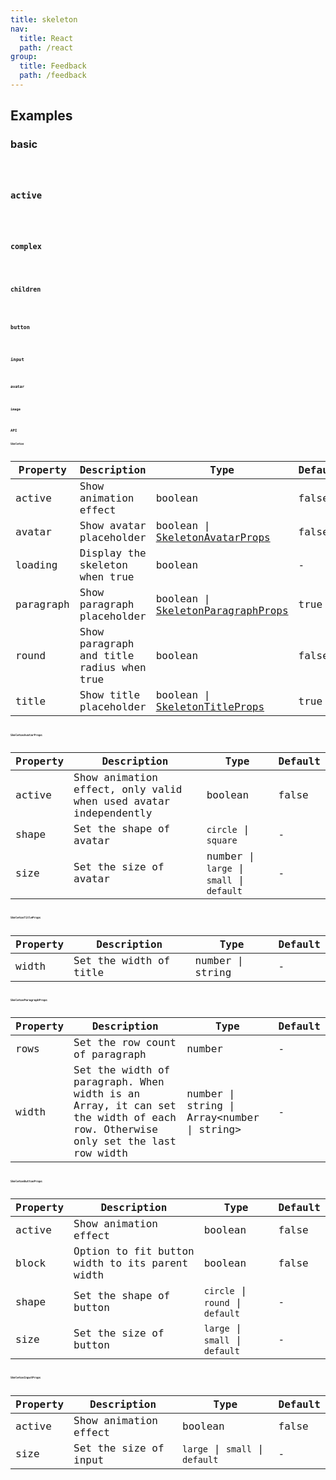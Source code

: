 ```yaml
---
title: skeleton
nav:
  title: React
  path: /react
group:
  title: Feedback
  path: /feedback
---
```


## Examples

### basic

<code src="./demo/basic" />

### active

<code src="./demo/active" />

### complex

<code src="./demo/complex" />

### children

<code src="./demo/children" />

### button

<code src="./demo/button" />

### input

<code src="./demo/input" />

### avatar

<code src="./demo/avatar" />

### image

<code src="./demo/image" />

## API

### Skeleton

| Property  | Description                               | Type                                                         | Default |
| --------- | ----------------------------------------- | ------------------------------------------------------------ | ------- |
| active    | Show animation effect                     | boolean                                                      | false   |
| avatar    | Show avatar placeholder                   | boolean \| [SkeletonAvatarProps](#SkeletonAvatarProps)       | false   |
| loading   | Display the skeleton when true            | boolean                                                      | -       |
| paragraph | Show paragraph placeholder                | boolean \| [SkeletonParagraphProps](#SkeletonParagraphProps) | true    |
| round     | Show paragraph and title radius when true | boolean                                                      | false   |
| title     | Show title placeholder                    | boolean \| [SkeletonTitleProps](#SkeletonTitleProps)         | true    |

### SkeletonAvatarProps

| Property | Description                                                      | Type                                      | Default |
| -------- | ---------------------------------------------------------------- | ----------------------------------------- | ------- |
| active   | Show animation effect, only valid when used avatar independently | boolean                                   | false   |
| shape    | Set the shape of avatar                                          | `circle` \| `square`                      | -       |
| size     | Set the size of avatar                                           | number \| `large` \| `small` \| `default` | -       |

### SkeletonTitleProps

| Property | Description            | Type             | Default |
| -------- | ---------------------- | ---------------- | ------- |
| width    | Set the width of title | number \| string | -       |

### SkeletonParagraphProps

| Property | Description                                                                                                                 | Type                                           | Default |
| -------- | --------------------------------------------------------------------------------------------------------------------------- | ---------------------------------------------- | ------- |
| rows     | Set the row count of paragraph                                                                                              | number                                         | -       |
| width    | Set the width of paragraph. When width is an Array, it can set the width of each row. Otherwise only set the last row width | number \| string \| Array&lt;number \| string> | -       |

### SkeletonButtonProps

| Property | Description                                    | Type                             | Default |
| -------- | ---------------------------------------------- | -------------------------------- | ------- |
| active   | Show animation effect                          | boolean                          | false   |
| block    | Option to fit button width to its parent width | boolean                          | false   |
| shape    | Set the shape of button                        | `circle` \| `round` \| `default` | -       |
| size     | Set the size of button                         | `large` \| `small` \| `default`  | -       |

### SkeletonInputProps

| Property | Description           | Type                            | Default |
| -------- | --------------------- | ------------------------------- | ------- |
| active   | Show animation effect | boolean                         | false   |
| size     | Set the size of input | `large` \| `small` \| `default` | -       |
